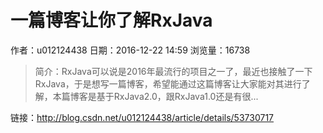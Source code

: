 # 一篇博客让你了解RxJava
作者：u012124438
日期：2016-12-22 14:59
浏览量：16738
> 简介：RxJava可以说是2016年最流行的项目之一了，最近也接触了一下RxJava，于是想写一篇博客，希望能通过这篇博客让大家能对其进行了解，本篇博客是基于RxJava2.0，跟RxJava1.0还是有很...

 链接：http://blog.csdn.net/u012124438/article/details/53730717

